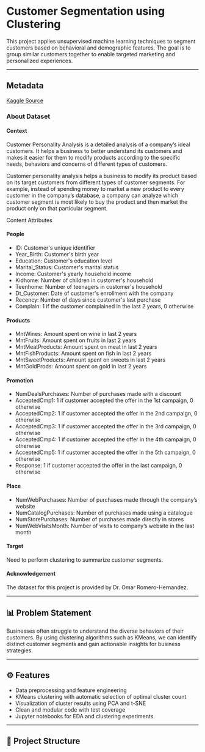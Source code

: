 # Customer Segmentation using Clustering

This project applies unsupervised machine learning techniques to segment customers based on behavioral and demographic features. The goal is to group similar customers together to enable targeted marketing and personalized experiences.

---

## Metadata
[Kaggle Source](https://www.kaggle.com/datasets/imakash3011/customer-personality-analysis)

### About Dataset
#### Context


Customer Personality Analysis is a detailed analysis of a company’s ideal customers. It helps a business to better understand its customers and makes it easier for them to modify products according to the specific needs, behaviors and concerns of different types of customers.

Customer personality analysis helps a business to modify its product based on its target customers from different types of customer segments. For example, instead of spending money to market a new product to every customer in the company’s database, a company can analyze which customer segment is most likely to buy the product and then market the product only on that particular segment.

Content
Attributes

#### People

- ID: Customer's unique identifier
- Year_Birth: Customer's birth year
- Education: Customer's education level
- Marital_Status: Customer's marital status
- Income: Customer's yearly household income
- Kidhome: Number of children in customer's household
- Teenhome: Number of teenagers in customer's household
- Dt_Customer: Date of customer's enrollment with the company
- Recency: Number of days since customer's last purchase
- Complain: 1 if the customer complained in the last 2 years, 0 otherwise

#### Products

 - MntWines: Amount spent on wine in last 2 years
 - MntFruits: Amount spent on fruits in last 2 years
 - MntMeatProducts: Amount spent on meat in last 2 years
 - MntFishProducts: Amount spent on fish in last 2 years
 - MntSweetProducts: Amount spent on sweets in last 2 years
 - MntGoldProds: Amount spent on gold in last 2 years

#### Promotion

 - NumDealsPurchases: Number of purchases made with a discount
 - AcceptedCmp1: 1 if customer accepted the offer in the 1st campaign, 0 otherwise
 - AcceptedCmp2: 1 if customer accepted the offer in the 2nd campaign, 0 otherwise
 - AcceptedCmp3: 1 if customer accepted the offer in the 3rd campaign, 0 otherwise
 - AcceptedCmp4: 1 if customer accepted the offer in the 4th campaign, 0 otherwise
 - AcceptedCmp5: 1 if customer accepted the offer in the 5th campaign, 0 otherwise
 - Response: 1 if customer accepted the offer in the last campaign, 0 otherwise

#### Place

- NumWebPurchases: Number of purchases made through the company’s website
- NumCatalogPurchases: Number of purchases made using a catalogue
- NumStorePurchases: Number of purchases made directly in stores
- NumWebVisitsMonth: Number of visits to company’s website in the last month

#### Target
Need to perform clustering to summarize customer segments.

#### Acknowledgement
The dataset for this project is provided by Dr. Omar Romero-Hernandez.

---
## 📊 Problem Statement

Businesses often struggle to understand the diverse behaviors of their customers. By using clustering algorithms such as KMeans, we can identify distinct customer segments and gain actionable insights for business strategies.

---

## ⚙️ Features

- Data preprocessing and feature engineering
- KMeans clustering with automatic selection of optimal cluster count
- Visualization of cluster results using PCA and t-SNE
- Clean and modular code with test coverage
- Jupyter notebooks for EDA and clustering experiments

---

## 🧱 Project Structure

